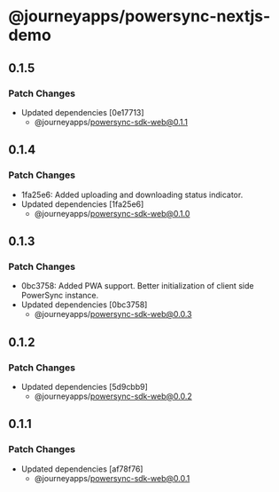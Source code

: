 # @journeyapps/powersync-nextjs-demo

## 0.1.5

### Patch Changes

- Updated dependencies [0e17713]
  - @journeyapps/powersync-sdk-web@0.1.1

## 0.1.4

### Patch Changes

- 1fa25e6: Added uploading and downloading status indicator.
- Updated dependencies [1fa25e6]
  - @journeyapps/powersync-sdk-web@0.1.0

## 0.1.3

### Patch Changes

- 0bc3758: Added PWA support. Better initialization of client side PowerSync instance.
- Updated dependencies [0bc3758]
  - @journeyapps/powersync-sdk-web@0.0.3

## 0.1.2

### Patch Changes

- Updated dependencies [5d9cbb9]
  - @journeyapps/powersync-sdk-web@0.0.2

## 0.1.1

### Patch Changes

- Updated dependencies [af78f76]
  - @journeyapps/powersync-sdk-web@0.0.1
